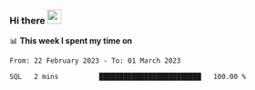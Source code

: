 ### Hi there <a href="https://www.gautamkrishnar.com/"><img src="https://media.giphy.com/media/hvRJCLFzcasrR4ia7z/giphy.gif" width="25px"></a>

📊 **This week I spent my time on**

<!--START_SECTION:waka-->

```text
From: 22 February 2023 - To: 01 March 2023

SQL   2 mins          █████████████████████████   100.00 %
```

<!--END_SECTION:waka-->
